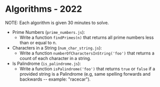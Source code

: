 # Algorithms - 2022

NOTE: Each algorithm is given 30 minutes to solve.

- Prime Numbers (`prime_numbers.js`): 
  - Write a function `findPrimes(n)` that returns all prime numbers less than or equal to n.
- Characters in a String (`num_char_string.js`):
  - Write a function `numberOfCharactersInString('foo')` that returns a count of each character in a string.
- Is Palindrome (`is_palindrome.js`):
  - Write a function `isPalindrome('foo')` that returns `true` or `false` if a provided string is a Palindrome (e.g, same spelling forwards and backwards -- example: "racecar").
